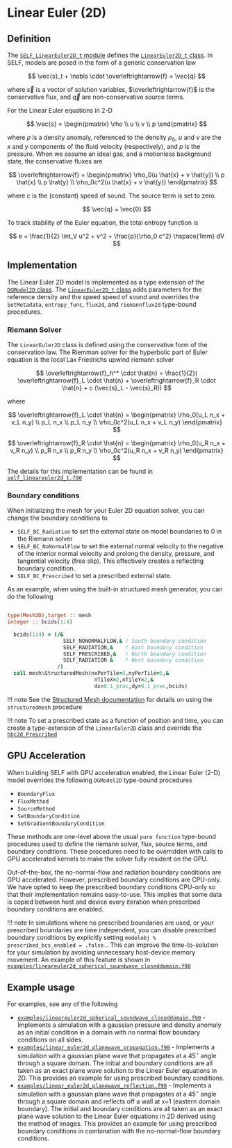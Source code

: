 # Linear Euler (2D)

## Definition
The [`SELF_LinearEuler2D_t` module](../ford/module/self_lineareuler2d_t.html) defines the [`LinearEuler2D_t` class](ford/type/lineareuler2d_t.html). In SELF, models are posed in the form of a generic conservation law

$$
  \vec{s}_t + \nabla \cdot \overleftrightarrow{f} = \vec{q}
$$

where $\vec{s}$ is a vector of solution variables, $\overleftrightarrow{f}$ is the conservative flux, and $\vec{q}$ are non-conservative source terms. 

For the Linear Euler equations in 2-D



$$
    \vec{s} = 
    \begin{pmatrix}
    \rho \\ 
    u \\ 
    v \\ 
    p
    \end{pmatrix}
$$

where $\rho$ is a density anomaly, referenced to the density $\rho_0$, $u$ and $v$ are the $x$ and $y$ components of the fluid velocity (respectively), and $p$ is the pressure. When we assume an ideal gas, and a motionless background state, the conservative fluxes are

$$
    \overleftrightarrow{f} = 
    \begin{pmatrix}
    \rho_0(u \hat{x} + v \hat{y}) \\
    p \hat{x} \\
    p \hat{y} \\
    \rho_0c^2(u \hat{x} + v \hat{y})
    \end{pmatrix}
$$

where $c$ is the (constant) speed of sound. The source term is set to zero.

$$
    \vec{q} = \vec{0}
$$ 

To track stability of the Euler equation, the total entropy function is

$$
    e = \frac{1}{2} \int_V u^2 + v^2 + \frac{p}{\rho_0 c^2} \hspace{1mm} dV
$$

## Implementation
The Linear Euler 2D model is implemented as a type extension of the [`DGModel2D` class](../ford/type/dgmodel2d_t.html). The [`LinearEuler2D_t` class](../ford/type/lineareuler2d_t.html) adds parameters for the reference density and the speed speed of sound and overrides the `SetMetadata`, `entropy_func`, `flux2d`, and `riemannflux2d` type-bound procedures.

### Riemann Solver
The `LinearEuler2D` class is defined using the conservative form of the conservation law. The Riemman solver for the hyperbolic part of Euler equation is the local Lax Friedrichs upwind riemann solver

$$
    \overleftrightarrow{f}_h^* \cdot \hat{n} = \frac{1}{2}( \overleftrightarrow{f}_L \cdot \hat{n}  + \overleftrightarrow{f}_R \cdot \hat{n}  + c (\vec{s}_L - \vec{s}_R))
$$

where 

$$
    \overleftrightarrow{f}_L \cdot \hat{n} = 
    \begin{pmatrix}
    \rho_0(u_L n_x + v_L n_y) \\
    p_L n_x \\
    p_L n_y \\
    \rho_0c^2(u_L n_x + v_L n_y)
    \end{pmatrix}
$$

$$
    \overleftrightarrow{f}_R \cdot \hat{n} = 
    \begin{pmatrix}
    \rho_0(u_R n_x + v_R n_y) \\
    p_R n_x \\
    p_R n_y \\
    \rho_0c^2(u_R n_x + v_R n_y)
    \end{pmatrix}
$$

The details for this implementation can be found in [`self_lineareuler2d_t.f90`](../ford/sourcefile/self_lineareuler2d_t.f90.html)

### Boundary conditions
When initializing the mesh for your Euler 2D equation solver, you can change the boundary conditions to 

* `SELF_BC_Radiation` to set the external state on model boundaries to 0 in the Riemann solver
* `SELF_BC_NoNormalFlow` to set the external normal velocity to the negative of the interior normal velocity and prolong the density, pressure, and tangential velocity (free slip). This effectively creates a reflecting boundary condition.
* `SELF_BC_Prescribed` to set a prescribed external state.


As an example, when using the built-in structured mesh generator, you can do the following

```fortran

type(Mesh2D),target :: mesh
integer :: bcids(1:4)

  bcids(1:4) = (/&
                  SELF_NONORMALFLOW,& ! South boundary condition
                  SELF_RADIATION,&    ! East boundary condition
                  SELF_PRESCRIBED,&   ! North boundary condition
                  SELF_RADIATION &    ! West boundary condition
                /)   
  call mesh%StructuredMesh(nxPerTile=5,nyPerTile=5,&
                            nTileX=2,nTileY=2,&
                            dx=0.1_prec,dy=0.1_prec,bcids)

```

!!! note
    See the [Structured Mesh documentation](../MeshGeneration/StructuredMesh.md) for details on using the `structuredmesh` procedure

!!! note
    To set a prescribed state as a function of position and time, you can create a type-extension of the `LinearEuler2D` class and override the [`hbc2d_Prescribed`](../ford/proc/hbc2d_prescribed_model.html) 


## GPU Acceleration
When building SELF with GPU acceleration enabled, the Linear Euler (2-D) model overrides the following `DGModel2D` type-bound procedures

* `BoundaryFlux`
* `FluxMethod` 
* `SourceMethod`
* `SetBoundaryCondition`
* `SetGradientBoundaryCondition`

These methods are one-level above the usual `pure function` type-bound procedures used to define the riemann solver, flux, source terms, and boundary conditions. These procedures need to be overridden with calls to GPU accelerated kernels to make the solver fully resident on the GPU. 

Out-of-the-box, the no-normal-flow and radiation boundary conditions are GPU accelerated. However, prescribed boundary conditions are CPU-only. We have opted to keep the prescribed boundary conditions CPU-only so that their implementation remains easy-to-use. This implies that some data is copied between host and device every iteration when prescribed boundary conditions are enabled. 

!!! note
    In simulations where no prescribed boundaries are used, or your prescribed boundaries are time independent, you can disable prescribed boundary conditions by explicitly setting `modelobj % prescribed_bcs_enabled = .false.`. This can improve the time-to-solution for your simulation by avoiding unnecessary host-device memory movement. An example of this feature is shown in [`examples/lineareuler2d_spherical_soundwave_closeddomain.f90`](https://github.com/FluidNumerics/SELF/blob/main/examples/linear_euler2d_spherical_soundwave_closeddomain.f90)


## Example usage

For examples, see any of the following

* [`examples/lineareuler2d_spherical_soundwave_closeddomain.f90`](https://github.com/FluidNumerics/SELF/blob/main/examples/linear_euler2d_spherical_soundwave_closeddomain.f90) - Implements a simulation with a gaussian pressure and density anomaly as an initial condition in a domain with no normal flow boundary conditions on all sides.
* [`examples/linear_euler2d_planewave_propagation.f90`](https://github.com/FluidNumerics/SELF/blob/main/examples/linear_euler2d_planewave_propagation.f90) - Implements a simulation with a gaussian plane wave that propagates at a $45^\circ$ angle through a square domain. The initial and boundary conditions are all taken as an exact plane wave solution to the Linear Euler equations in 2D. This provides an example for using prescribed boundary conditions.
* [`examples/linear_euler2d_planewave_reflection.f90`](https://github.com/FluidNumerics/SELF/blob/main/examples/linear_euler2d_planewave_reflection.f90) - Implements a simulation with a gaussian plane wave that propagates at a $45^\circ$ angle through a square domain and reflects off a wall at x=1 (eastern domain boundary). The initial and boundary conditions are all taken as an exact plane wave solution to the Linear Euler equations in 2D derived using the method of images. This provides an example for using prescribed boundary conditions in combination with the no-normal-flow boundary conditions.